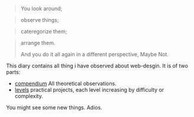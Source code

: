 > You look around;

> observe things;

> cateregorize them;

> arrange them.
>
> And you do it all again in a different perspective, Maybe Not.

This diary contains all thing i have observed about web-desgin. It is of two parts:

- [compendium](./compendium) All theoretical observations.
- [levels](./levels) practical projects, each level increasing by difficulty or complexity.

You might see some new things. Adios.
